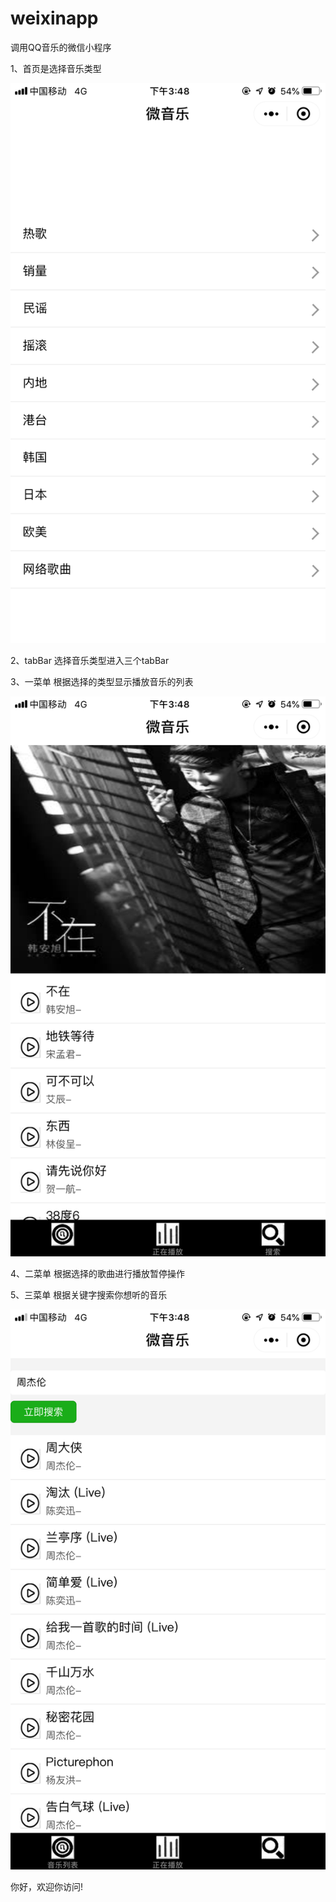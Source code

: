 # weixinapp
调用QQ音乐的微信小程序

1、首页是选择音乐类型

![Image discription](https://github.com/ghczqx1992/weixinapp/blob/master/weixinapp3/doc/images/shouye.PNG)

2、tabBar 选择音乐类型进入三个tabBar

3、一菜单 根据选择的类型显示播放音乐的列表

![Image discription](https://github.com/ghczqx1992/weixinapp/blob/master/weixinapp3/doc/images/list.PNG)

4、二菜单 根据选择的歌曲进行播放暂停操作




5、三菜单 根据关键字搜索你想听的音乐

![Image discription](https://github.com/ghczqx1992/weixinapp/blob/master/weixinapp3/doc/images/search.PNG)


你好，欢迎你访问!
